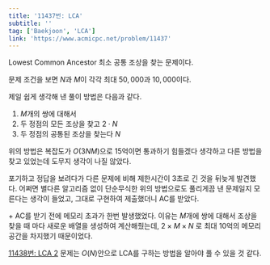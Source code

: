```yaml
---
title: '11437번: LCA'
subtitle: ''
tag: ['Baekjoon', 'LCA']
link: 'https://www.acmicpc.net/problem/11437'
---
```


Lowest Common Ancestor 최소 공통 조상을 찾는 문제이다.

문제 조건을 보면 $N$과 $M$이 각각 최대 $50,000$과 $10,000$이다.

제일 쉽게 생각해 낸 풀이 방법은 다음과 같다.

1. $M$개의 쌍에 대해서
2. 두 정점의 모든 조상을 찾고 $2 \cdot N$
3. 두 정점의 공통된 조상을 찾는다 $N$ 

위의 방법은 복잡도가 $O(3NM)$으로 15억이면 통과하기 힘들겠다 생각하고 다른 방법을 찾고 있었는데 도무지 생각이 나질 않았다.

포기하고 정답을 보려다가 다른 문제에 비해 제한시간이 3초로 긴 것을 뒤늦게 발견했다. 어쩌면 별다른 알고리즘 없이 단순무식한 위의 방법으로도 풀리게끔 낸 문제일지 모른다는 생각이 들었고, 그대로 구현하여 제출했더니 AC를 받았다.

\+ AC를 받기 전에 메모리 초과가 한번 발생했었다. 이유는 $M$개에 쌍에 대해서 조상을 찾을 때 마다 새로운 배열을 생성하여 계산해줬는데, $2 \times M \times N$ 로 최대 10억의 메모리 공간을 차지했기 때문이었다.

[11438번: LCA 2](https://www.acmicpc.net/problem/11438) 문제는 $O(N)$안으로 LCA를 구하는 방법을 알아야 풀 수 있을 것 같다.